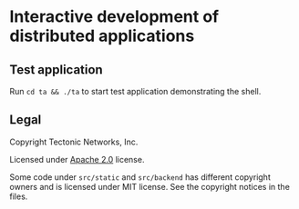 # Interactive development of distributed applications

## Test application

Run `cd ta && ./ta` to start test application demonstrating the shell.

## Legal

Copyright Tectonic Networks, Inc.

Licensed under [Apache 2.0](LICENSE) license.

Some code under `src/static` and `src/backend` has different copyright
owners and is licensed under MIT license. See the copyright notices in the
files.
